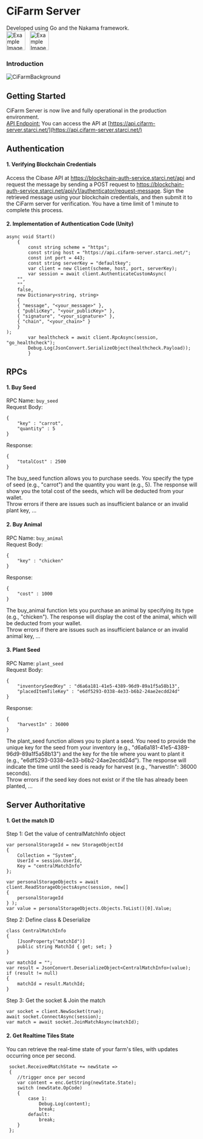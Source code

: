 # CiFarm Server
Developed using Go and the Nakama framework.
<br/>
<img src="https://cdn.icon-icons.com/icons2/2699/PNG/512/golang_logo_icon_171073.png" alt="Example Image" height="50" style="margin-right:8px">
<img src="https://heroiclabs.com/images/pages/nakama/dark-logo.460a1d86928149a160b025152207fea9659bedd7cb818ee8971d6ee536776bfe.svg" alt="Example Image" height="50">
<br/>
### Introduction
![CiFarmBackground](https://scontent.xx.fbcdn.net/v/t1.15752-9/456037244_1297281141439021_1125970913282244783_n.png?_nc_cat=111&ccb=1-7&_nc_sid=0024fc&_nc_eui2=AeEHNQutC5nQX6XCBg2wFN3Pc-swk58WUx5z6zCTnxZTHi-HeUcH4zWtDYjgW2Id-JUs4ReGCtJHsJ2tG1GxEiHG&_nc_ohc=fG5d9Mt-5fEQ7kNvgERdcZ_&_nc_ad=z-m&_nc_cid=0&_nc_ht=scontent.xx&oh=03_Q7cD1QGH_oYTt_MZFFSq99GpENcx1L1iREcnflEujxQE6wEN_A&oe=670176C6)

## Getting Started
CiFarm Server is now live and fully operational in the production environment.<br>
<u>API Endpoint:</u> You can access the API at [https://api.cifarm-server.starci.net/](https://api.cifarm-server.starci.net/)

## Authentication
#### 1.  Verifying Blockchain Credentials
Access the Cibase API at https://blockchain-auth-service.starci.net/api and request the message by sending a POST request to https://blockchain-auth-service.starci.net/api/v1/authenticator/request-message. Sign the retrieved message using your blockchain credentials, and then submit it to the CiFarm server for verification. You have a time limit of 1 minute to complete this process.
#### 2. Implementation of Authentication Code (Unity)

```   
async void Start()
    {
        const string scheme = "https";
        const string host = "https://api.cifarm-server.starci.net/";
        const int port = 443;
        const string serverKey = "defaultkey";
        var client = new Client(scheme, host, port, serverKey);
        var session = await client.AuthenticateCustomAsync(
    "",
    "",
    false,
    new Dictionary<string, string>
    {
    { "message", "<your_message>" },
    { "publicKey", "<your_publicKey>" },
    { "signature", "<your_signature>" },
    { "chain", "<your_chain>" }
    }
);
        var healthcheck = await client.RpcAsync(session, "go_healthcheck");
        Debug.Log(JsonConvert.SerializeObject(healthcheck.Payload));
        }
```
## RPCs
#### 1. Buy Seed
RPC Name: `buy_seed`
<br/>
Request Body:  
```
{
    "key" : "carrot",
    "quantity" : 5
}
```
Response:  
```
{
    "totalCost" : 2500
}
```

The buy_seed function allows you to purchase seeds. You specify the type of seed (e.g., "carrot") and the quantity you want (e.g., 5). The response will show you the total cost of the seeds, which will be deducted from your wallet.
<br/>
Throw errors if there are issues such as insufficient balance or an invalid plant key, ...
#### 2. Buy Animal
RPC Name: `buy_animal`
<br/>
Request Body:  
```
{
    "key" : "chicken"
}
```
Response:  
```
{
    "cost" : 1000
}
```

The buy_animal function lets you purchase an animal by specifying its type (e.g., "chicken"). The response will display the cost of the animal, which will be deducted from your wallet. 
<br/>
Throw errors if there are issues such as insufficient balance or an invalid animal key, ...
#### 3. Plant Seed
RPC Name: `plant_seed`
<br/>
Request Body:  
```
{
    "inventorySeedKey" : "d6a6a181-41e5-4389-96d9-89a1f5a58b13",
    "placedItemTileKey" : "e6df5293-0338-4e33-b6b2-24ae2ecdd24d"
}
```
Response:  
```
{
    "harvestIn" : 36000
}
```
The plant_seed function allows you to plant a seed. You need to provide the unique key for the seed from your inventory (e.g., "d6a6a181-41e5-4389-96d9-89a1f5a58b13") and the key for the tile where you want to plant it (e.g., "e6df5293-0338-4e33-b6b2-24ae2ecdd24d"). The response will indicate the time until the seed is ready for harvest (e.g., "harvestIn": 36000 seconds).
<br/>
Throw errors if the seed key does not exist or if the tile has already been planted, ...

## Server Authoritative
#### 1. Get the match ID
Step 1: Get the value of centralMatchInfo object
```
var personalStorageId = new StorageObjectId
{
    Collection = "System",
    UserId = session.UserId,
    Key = "centralMatchInfo"
};

var personalStorageObjects = await client.ReadStorageObjectsAsync(session, new[]
{
    personalStorageId
} );
var value = personalStorageObjects.Objects.ToList()[0].Value;
```
Step 2: Define class & Deserialize
```
class CentralMatchInfo
{
    [JsonProperty("matchId")]   
    public string MatchId { get; set; }
}
```
```
var matchId = "";
var result = JsonConvert.DeserializeObject<CentralMatchInfo>(value);
if (result != null)
{
    matchId = result.MatchId;
}
```
Step 3: Get the socket & Join the match
```
var socket = client.NewSocket(true);
await socket.ConnectAsync(session);
var match = await socket.JoinMatchAsync(matchId);
```



#### 2. Get Realtime Tiles State
You can retrieve the real-time state of your farm's tiles, with updates occurring once per second.

```
 socket.ReceivedMatchState += newState =>
 {
    //trigger once per second
    var content = enc.GetString(newState.State);
    switch (newState.OpCode)
    {
        case 1:
            Debug.Log(content);
            break;
        default:
            break;
    }
 };
```
